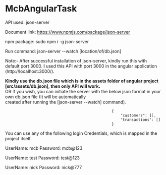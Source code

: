 # McbAngularTask

API used: json-server

Document link: https://www.npmjs.com/package/json-server

npm package: sudo npm i -g json-server

Run command: json-server --watch [location/of/db.json]

Note:- 
After successful installation of json-server, kindly run this with default port 3000. I used this API with port 3000 in the angular application (http://localhost:3000/).
 
 **Kindly use the db.json file which is in the assets folder of angular project [src/assets/db.json], then only API will work.**   
  OR 
 If you wish, you can initiate the server with the below json format in your own db.json file (It will be automatically            
 created after running the [json-server --watch] command).                                                                         
                                                                                                                                   
                                                    {                                                                              
                                                        "customers": [],                                                           
                                                        "transactions": []                                                          
                                                    }                                                                                   
                                                                                                                                   
You can use any of the following login Credentials, which is mapped in the project itself.

UserName: mcb
Password: mcb@123

UserName: test
Password: test@123

UserName: nick
Password: nick@777
